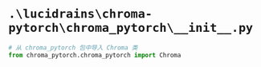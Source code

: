 # `.\lucidrains\chroma-pytorch\chroma_pytorch\__init__.py`

```py
# 从 chroma_pytorch 包中导入 Chroma 类
from chroma_pytorch.chroma_pytorch import Chroma
```